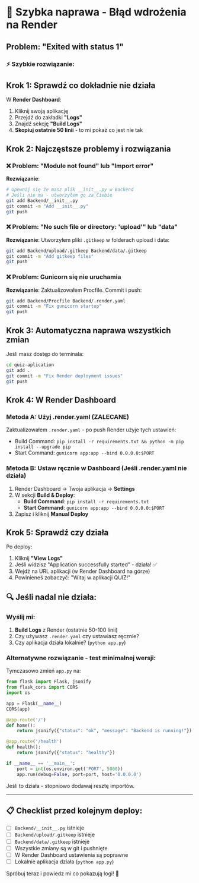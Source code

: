 # 🚨 Szybka naprawa - Błąd wdrożenia na Render

## Problem: "Exited with status 1"

### ⚡ Szybkie rozwiązanie:

## Krok 1: Sprawdź co dokładnie nie działa

W **Render Dashboard**:
1. Kliknij swoją aplikację
2. Przejdź do zakładki **"Logs"**
3. Znajdź sekcję **"Build Logs"**
4. **Skopiuj ostatnie 50 linii** - to mi pokaż co jest nie tak

## Krok 2: Najczęstsze problemy i rozwiązania

### ❌ Problem: "Module not found" lub "Import error"

**Rozwiązanie**:
```bash
# Upewnij się że masz plik __init__.py w Backend
# Jeśli nie ma - utworzyłem go za Ciebie
git add Backend/__init__.py
git commit -m "Add __init__.py"
git push
```

### ❌ Problem: "No such file or directory: 'upload'" lub "data"

**Rozwiązanie**:
Utworzyłem pliki `.gitkeep` w folderach upload i data:
```bash
git add Backend/upload/.gitkeep Backend/data/.gitkeep
git commit -m "Add gitkeep files"
git push
```

### ❌ Problem: Gunicorn się nie uruchamia

**Rozwiązanie**:
Zaktualizowałem Procfile. Commit i push:
```bash
git add Backend/Procfile Backend/.render.yaml
git commit -m "Fix gunicorn startup"
git push
```

## Krok 3: Automatyczna naprawa wszystkich zmian

Jeśli masz dostęp do terminala:
```bash
cd quiz-aplication
git add .
git commit -m "Fix Render deployment issues"
git push
```

## Krok 4: W Render Dashboard

### Metoda A: Użyj .render.yaml (ZALECANE)

Zaktualizowałem `.render.yaml` - po push Render użyje tych ustawień:
- Build Command: `pip install -r requirements.txt && python -m pip install --upgrade pip`
- Start Command: `gunicorn app:app --bind 0.0.0.0:$PORT`

### Metoda B: Ustaw ręcznie w Dashboard (Jeśli .render.yaml nie działa)

1. Render Dashboard → Twoja aplikacja → **Settings**
2. W sekcji **Build & Deploy**:
   - **Build Command**: `pip install -r requirements.txt`
   - **Start Command**: `gunicorn app:app --bind 0.0.0.0:$PORT`
3. Zapisz i kliknij **Manual Deploy**

## Krok 5: Sprawdź czy działa

Po deploy:
1. Kliknij **"View Logs"**
2. Jeśli widzisz "Application successfully started" - działa! ✅
3. Wejdź na URL aplikacji (w Render Dashboard na górze)
4. Powinieneś zobaczyć: "Witaj w aplikacji QUIZ!"

## 🔍 Jeśli nadal nie działa:

### Wyślij mi:
1. **Build Logs** z Render (ostatnie 50-100 linii)
2. Czy używasz `.render.yaml` czy ustawiasz ręcznie?
3. Czy aplikacja działa lokalnie? (`python app.py`)

### Alternatywne rozwiązanie - test minimalnej wersji:

Tymczasowo zmień `app.py` na:

```python
from flask import Flask, jsonify
from flask_cors import CORS
import os

app = Flask(__name__)
CORS(app)

@app.route('/')
def home():
    return jsonify({"status": "ok", "message": "Backend is running!"})

@app.route('/health')
def health():
    return jsonify({"status": "healthy"})

if __name__ == '__main__':
    port = int(os.environ.get('PORT', 5000))
    app.run(debug=False, port=port, host='0.0.0.0')
```

Jeśli to działa - stopniowo dodawaj resztę importów.

---

## 📋 Checklist przed kolejnym deploy:

- [ ] `Backend/__init__.py` istnieje
- [ ] `Backend/upload/.gitkeep` istnieje  
- [ ] `Backend/data/.gitkeep` istnieje
- [ ] Wszystkie zmiany są w git i pushnięte
- [ ] W Render Dashboard ustawienia są poprawne
- [ ] Lokalnie aplikacja działa (`python app.py`)

Spróbuj teraz i powiedz mi co pokazują logi! 🚀




